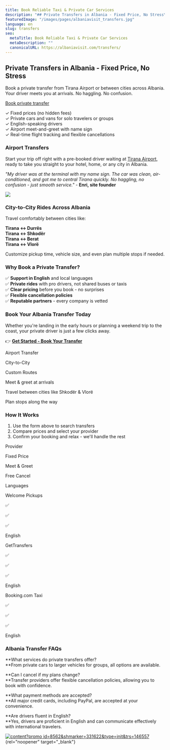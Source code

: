 ```yaml
---
title: Book Reliable Taxi & Private Car Services
description: "## Private Transfers in Albania - Fixed Price, No Stress\n\nBook a\_private transfer\_from Tirana Airport or between cities across Albania."
featuredImage: "/images/pages/albaniavisit_transfers.jpg"
language: en
slug: transfers
seo:
  metaTitle: Book Reliable Taxi & Private Car Services
  metaDescription: ""
  canonicalURL: https://albaniavisit.com/transfers/
---
```


## Private Transfers in Albania - Fixed Price, No Stress

Book a private transfer from Tirana Airport or between cities across Albania. Your driver meets you at arrivals. No haggling. No confusion.

[Book private transfer](#widget-form-3548591683)

✓ Fixed prices (no hidden fees)  
✓ Private cars and vans for solo travelers or groups  
✓ English-speaking drivers  
✓ Airport meet-and-greet with name sign  
✓ Real-time flight tracking and flexible cancellations

### Airport Transfers

Start your trip off right with a pre-booked driver waiting at [Tirana Airport](https://albaniavisit.com/travel-guide/tirana-international-airport/), ready to take you straight to your hotel, home, or any city in Albania.

_"My driver was at the terminal with my name sign. The car was clean, air-conditioned, and got me to central Tirana quickly. No haggling, no confusion - just smooth service."_ - **Enri, site founder**

![](/images/pages/Private-Transfer-Image-Apr-21-2025-01_39_34-PM-1024x683.jpg)

### **City-to-City Rides Across Albania**

Travel comfortably between cities like:

**Tirana ↔️ Durrës  
Tirana ↔️ Shkodër  
Tirana ↔️ Berat  
Tirana ↔️ Vlorë**

Customize pickup time, vehicle size, and even plan multiple stops if needed.

### **Why Book a Private Transfer?**

✅ **Support in English** and local languages  
✅ **Private rides** with pro drivers, not shared buses or taxis  
✅ **Clear pricing** before you book - no surprises  
✅ **Flexible cancellation policies**  
✅ **Reputable partners** - every company is vetted

### **Book Your Albania Transfer Today**

Whether you're landing in the early hours or planning a weekend trip to the coast, your private driver is just a few clicks away.

👉 **[Get Started - Book Your Transfer](https://tp.st/fUN7hFF2)**

Airport Transfer

City-to-City

Custom Routes

Meet & greet at arrivals

Travel between cities like Shkodër & Vlorë

Plan stops along the way

### **How It Works**

1.  Use the form above to search transfers
2.  Compare prices and select your provider
3.  Confirm your booking and relax - we'll handle the rest

Provider

Fixed Price

Meet & Greet

Free Cancel

Languages

Welcome Pickups

✅

✅

✅

English

GetTransfers

✅

✅

✅

English

Booking.com Taxi

✅

✅

✅

English

### Albania Transfer FAQs

**What services do private transfers offer?  
**From private cars to larger vehicles for groups, all options are available.

**Can I cancel if my plans change?  
**Transfer providers offer flexible cancellation policies, allowing you to book with confidence.

**What payment methods are accepted?  
**All major credit cards, including PayPal, are accepted at your convenience.

**Are drivers fluent in English?  
**Yes, drivers are proficient in English and can communicate effectively with international travelers.

[![content?promo id=8562&shmarker=331622&type=init&trs=146557](/images/pages/content)](https://tp.media/click?shmarker=331622&promo_id=8562&source_type=banner&type=click&campaign_id=147&trs=146557){rel="noopener" target="_blank"}